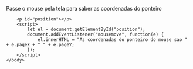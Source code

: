 <!DOCTYPE html>
<html>
    <head>
        <title>JavaScript Coordenadas Mouse</title>
    </head>
    <body>
        <p>Passe o mouse pela tela para saber as coordenadas do ponteiro</p>

        <p id="position"></p>
        <script>
            let el = document.getElementById("position");
            document.addEventListener("mousemove", function(e) {
                el.innerHTML = "As coordenadas do ponteiro do mouse sao " + e.pageX + " " + e.pageY;
            });
        </script>
    </body>
</html>